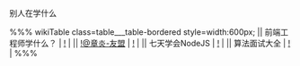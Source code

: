 别人在学什么

%%% wikiTable class=table___table-bordered style=width:600px;
|| 前端工程师学什么？ | [!](https://github.com/JacksonTian/fks) |
|| [!@章炎-友盟](http://weibo.com/dirlt) | [!](http://dirlt.com/) |
|| 七天学会NodeJS | [!](http://nqdeng.github.io/7-days-nodejs/) |
|| 算法面试大全 | [!](http://blog.csdn.net/v_july_v/article/details/6543438) |
%%%

